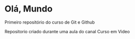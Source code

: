 # Olá, Mundo
 Primeiro repositório do curso de Git e Github

 Repositorio criado durante uma aula do canal Curso em Video
